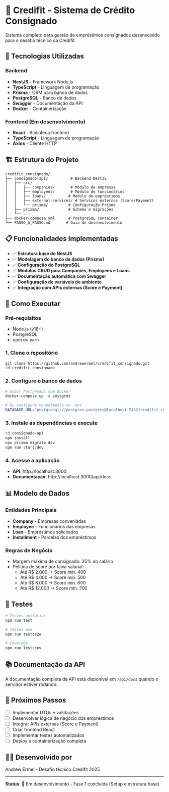 # 🏦 Credifit - Sistema de Crédito Consignado

Sistema completo para gestão de empréstimos consignados desenvolvido para o desafio técnico da Credifit.

## 🚀 Tecnologias Utilizadas

### Backend
- **NestJS** - Framework Node.js
- **TypeScript** - Linguagem de programação
- **Prisma** - ORM para banco de dados
- **PostgreSQL** - Banco de dados
- **Swagger** - Documentação da API
- **Docker** - Containerização

### Frontend (Em desenvolvimento)
- **React** - Biblioteca frontend
- **TypeScript** - Linguagem de programação
- **Axios** - Cliente HTTP

## 🏗️ Estrutura do Projeto

```
credifit_consignado/
├── consignado-api/          # Backend NestJS
│   ├── src/
│   │   ├── companies/       # Módulo de empresas
│   │   ├── employees/       # Módulo de funcionários
│   │   ├── loans/          # Módulo de empréstimos
│   │   ├── external-services/ # Serviços externos (Score/Payment)
│   │   └── prisma/         # Configuração Prisma
│   ├── prisma/             # Schema e migrações
│   └── ...
├── docker-compose.yml      # PostgreSQL container
└── PASSO_A_PASSO.md       # Guia de desenvolvimento
```

## 📋 Funcionalidades Implementadas

- ✅ **Estrutura base do NestJS**
- ✅ **Modelagem do banco de dados (Prisma)**
- ✅ **Configuração do PostgreSQL**
- ✅ **Módulos CRUD para Companies, Employees e Loans**
- ✅ **Documentação automática com Swagger**
- ✅ **Configuração de variáveis de ambiente**
- ✅ **Integração com APIs externas (Score e Payment)**

## 🔧 Como Executar

### Pré-requisitos
- Node.js (v18+)
- PostgreSQL
- npm ou yarn

### 1. Clone o repositório
```bash
git clone https://github.com/andrewermel/credifit_consignado.git
cd credifit_consignado
```

### 2. Configure o banco de dados
```bash
# Subir PostgreSQL com Docker
docker-compose up -d postgres

# Ou configure manualmente no .env
DATABASE_URL="postgresql://postgres:postgres@localhost:5432/credifit_consignado?schema=public"
```

### 3. Instale as dependências e execute
```bash
cd consignado-api
npm install
npx prisma migrate dev
npm run start:dev
```

### 4. Acesse a aplicação
- **API**: http://localhost:3000
- **Documentação**: http://localhost:3000/api/docs

## 📊 Modelo de Dados

### Entidades Principais

- **Company** - Empresas conveniadas
- **Employee** - Funcionários das empresas
- **Loan** - Empréstimos solicitados
- **Installment** - Parcelas dos empréstimos

### Regras de Negócio

- Margem máxima de consignado: 35% do salário
- Política de score por faixa salarial:
  - Até R$ 2.000 → Score mín. 400
  - Até R$ 4.000 → Score mín. 500
  - Até R$ 8.000 → Score mín. 600
  - Até R$ 12.000 → Score mín. 700

## 🧪 Testes

```bash
# Testes unitários
npm run test

# Testes e2e
npm run test:e2e

# Coverage
npm run test:cov
```

## 📚 Documentação da API

A documentação completa da API está disponível em `/api/docs` quando o servidor estiver rodando.

## 🚧 Próximos Passos

- [ ] Implementar DTOs e validações
- [ ] Desenvolver lógica de negócio dos empréstimos
- [ ] Integrar APIs externas (Score e Payment)
- [ ] Criar frontend React
- [ ] Implementar testes automatizados
- [ ] Deploy e containerização completa

## 👨‍💻 Desenvolvido por

Andrew Ermel - Desafio técnico Credifit 2025

---

**Status**: 🚧 Em desenvolvimento - Fase 1 concluída (Setup e estrutura base)
